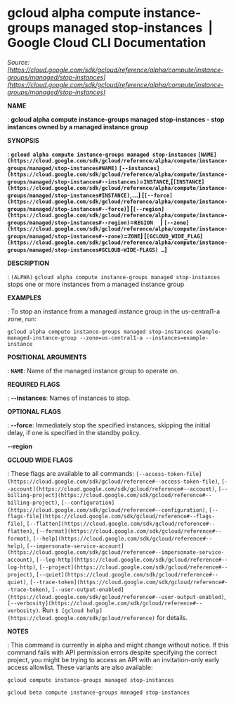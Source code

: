 # gcloud alpha compute instance-groups managed stop-instances  |  Google Cloud CLI Documentation

*Source: [https://cloud.google.com/sdk/gcloud/reference/alpha/compute/instance-groups/managed/stop-instances](https://cloud.google.com/sdk/gcloud/reference/alpha/compute/instance-groups/managed/stop-instances)*

**NAME**

: **gcloud alpha compute instance-groups managed stop-instances - stop instances owned by a managed instance group**

**SYNOPSIS**

: **`gcloud alpha compute instance-groups managed stop-instances` `[NAME](https://cloud.google.com/sdk/gcloud/reference/alpha/compute/instance-groups/managed/stop-instances#NAME)` `[--instances](https://cloud.google.com/sdk/gcloud/reference/alpha/compute/instance-groups/managed/stop-instances#--instances)`=`INSTANCE`,[`[INSTANCE](https://cloud.google.com/sdk/gcloud/reference/alpha/compute/instance-groups/managed/stop-instances#INSTANCE)`,…] [`[--force](https://cloud.google.com/sdk/gcloud/reference/alpha/compute/instance-groups/managed/stop-instances#--force)`] [`[--region](https://cloud.google.com/sdk/gcloud/reference/alpha/compute/instance-groups/managed/stop-instances#--region)`=`REGION`     | `[--zone](https://cloud.google.com/sdk/gcloud/reference/alpha/compute/instance-groups/managed/stop-instances#--zone)`=`ZONE`] [`[GCLOUD_WIDE_FLAG](https://cloud.google.com/sdk/gcloud/reference/alpha/compute/instance-groups/managed/stop-instances#GCLOUD-WIDE-FLAGS) …`]**

**DESCRIPTION**

: `(ALPHA)` `gcloud alpha compute instance-groups managed
stop-instances` stops one or more instances from a managed instance group

**EXAMPLES**

: To stop an instance from a managed instance group in the us-central1-a zone,
run:

```
gcloud alpha compute instance-groups managed stop-instances example-managed-instance-group --zone=us-central1-a --instances=example-instance
```

**POSITIONAL ARGUMENTS**

: **`NAME`**:
Name of the managed instance group to operate on.

**REQUIRED FLAGS**

: **--instances**:
Names of instances to stop.

**OPTIONAL FLAGS**

: **--force**:
Immediately stop the specified instances, skipping the initial delay, if one is
specified in the standby policy.

**--region**

**GCLOUD WIDE FLAGS**

: These flags are available to all commands: `[--access-token-file](https://cloud.google.com/sdk/gcloud/reference#--access-token-file)`,
`[--account](https://cloud.google.com/sdk/gcloud/reference#--account)`, `[--billing-project](https://cloud.google.com/sdk/gcloud/reference#--billing-project)`,
`[--configuration](https://cloud.google.com/sdk/gcloud/reference#--configuration)`,
`[--flags-file](https://cloud.google.com/sdk/gcloud/reference#--flags-file)`,
`[--flatten](https://cloud.google.com/sdk/gcloud/reference#--flatten)`, `[--format](https://cloud.google.com/sdk/gcloud/reference#--format)`, `[--help](https://cloud.google.com/sdk/gcloud/reference#--help)`, `[--impersonate-service-account](https://cloud.google.com/sdk/gcloud/reference#--impersonate-service-account)`,
`[--log-http](https://cloud.google.com/sdk/gcloud/reference#--log-http)`,
`[--project](https://cloud.google.com/sdk/gcloud/reference#--project)`, `[--quiet](https://cloud.google.com/sdk/gcloud/reference#--quiet)`, `[--trace-token](https://cloud.google.com/sdk/gcloud/reference#--trace-token)`, `[--user-output-enabled](https://cloud.google.com/sdk/gcloud/reference#--user-output-enabled)`,
`[--verbosity](https://cloud.google.com/sdk/gcloud/reference#--verbosity)`.
Run `$ [gcloud help](https://cloud.google.com/sdk/gcloud/reference)` for details.

**NOTES**

: This command is currently in alpha and might change without notice. If this
command fails with API permission errors despite specifying the correct project,
you might be trying to access an API with an invitation-only early access
allowlist. These variants are also available:

```
gcloud compute instance-groups managed stop-instances
```

```
gcloud beta compute instance-groups managed stop-instances
```